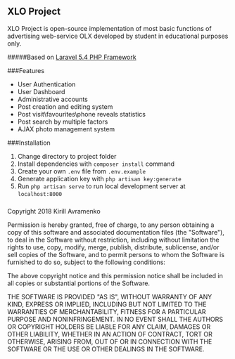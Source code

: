 ## XLO Project

XLO Project is open-source implementation of most basic functions of advertising web-service OLX developed by student in educational purposes only.

#####Based on [Laravel 5.4 PHP Framework](https://laravel.com/)

###Features

* User Authentication
* User Dashboard
* Administrative accounts
* Post creation and editing system
* Post visit\favourites\phone reveals statistics
* Post search by multiple factors
* AJAX photo management system


###Installation
1. Change directory to project folder
2. Install dependencies with `composer install` command
3. Create your own `.env` file from `.env.example`
4. Generate application key with `php artisan key:generate`
5. Run `php artisan serve` to run local development server at `localhost:8000`
###


Copyright 2018 Kirill Avramenko

Permission is hereby granted, free of charge, to any person obtaining a copy of this software and associated documentation files (the "Software"), to deal in the Software without restriction, including without limitation the rights to use, copy, modify, merge, publish, distribute, sublicense, and/or sell copies of the Software, and to permit persons to whom the Software is furnished to do so, subject to the following conditions:

The above copyright notice and this permission notice shall be included in all copies or substantial portions of the Software.

THE SOFTWARE IS PROVIDED "AS IS", WITHOUT WARRANTY OF ANY KIND, EXPRESS OR IMPLIED, INCLUDING BUT NOT LIMITED TO THE WARRANTIES OF MERCHANTABILITY, FITNESS FOR A PARTICULAR PURPOSE AND NONINFRINGEMENT. IN NO EVENT SHALL THE AUTHORS OR COPYRIGHT HOLDERS BE LIABLE FOR ANY CLAIM, DAMAGES OR OTHER LIABILITY, WHETHER IN AN ACTION OF CONTRACT, TORT OR OTHERWISE, ARISING FROM, OUT OF OR IN CONNECTION WITH THE SOFTWARE OR THE USE OR OTHER DEALINGS IN THE SOFTWARE.